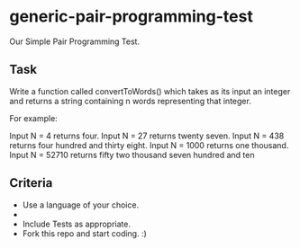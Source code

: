 # generic-pair-programming-test
Our Simple Pair Programming Test. 

## Task

Write a function called convertToWords() which takes as its input an integer and returns a string containing n words representing that integer. 

For example:

Input N = 4 returns four. 
Input N = 27 returns twenty seven. 
Input N = 438 returns four hundred and thirty eight. 
Input N = 1000 returns one thousand.
Input N = 52710 returns fifty two thousand seven hundred and ten

## Criteria

* Use a language of your choice. 
* 
* Include Tests as appropriate. 
* Fork this repo and start coding. :)
